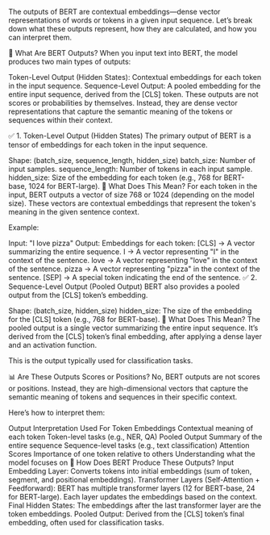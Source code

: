 The outputs of BERT are contextual embeddings—dense vector representations of words or tokens in a given input sequence. Let’s break down what these outputs represent, how they are calculated, and how you can interpret them.

🧩 What Are BERT Outputs?
When you input text into BERT, the model produces two main types of outputs:

Token-Level Output (Hidden States): Contextual embeddings for each token in the input sequence.
Sequence-Level Output: A pooled embedding for the entire input sequence, derived from the [CLS] token.
These outputs are not scores or probabilities by themselves. Instead, they are dense vector representations that capture the semantic meaning of the tokens or sequences within their context.

✅ 1. Token-Level Output (Hidden States)
The primary output of BERT is a tensor of embeddings for each token in the input sequence.

Shape: (batch_size, sequence_length, hidden_size)
batch_size: Number of input samples.
sequence_length: Number of tokens in each input sample.
hidden_size: Size of the embedding for each token (e.g., 768 for BERT-base, 1024 for BERT-large).
🔎 What Does This Mean?
For each token in the input, BERT outputs a vector of size 768 or 1024 (depending on the model size). These vectors are contextual embeddings that represent the token's meaning in the given sentence context.

Example:

Input: "I love pizza"
Output: Embeddings for each token:
[CLS] → A vector summarizing the entire sequence.
I → A vector representing "I" in the context of the sentence.
love → A vector representing "love" in the context of the sentence.
pizza → A vector representing "pizza" in the context of the sentence.
[SEP] → A special token indicating the end of the sentence.
✅ 2. Sequence-Level Output (Pooled Output)
BERT also provides a pooled output from the [CLS] token’s embedding.

Shape: (batch_size, hidden_size)
hidden_size: The size of the embedding for the [CLS] token (e.g., 768 for BERT-base).
🔎 What Does This Mean?
The pooled output is a single vector summarizing the entire input sequence. It’s derived from the [CLS] token’s final embedding, after applying a dense layer and an activation function.

This is the output typically used for classification tasks.

📊 Are These Outputs Scores or Positions?
No, BERT outputs are not scores or positions. Instead, they are high-dimensional vectors that capture the semantic meaning of tokens and sequences in their specific context.

Here’s how to interpret them:

Output	Interpretation	Used For
Token Embeddings	Contextual meaning of each token	Token-level tasks (e.g., NER, QA)
Pooled Output	Summary of the entire sequence	Sequence-level tasks (e.g., text classification)
Attention Scores	Importance of one token relative to others	Understanding what the model focuses on
🧠 How Does BERT Produce These Outputs?
Input Embedding Layer: Converts tokens into initial embeddings (sum of token, segment, and positional embeddings).
Transformer Layers (Self-Attention + Feedforward):
BERT has multiple transformer layers (12 for BERT-base, 24 for BERT-large).
Each layer updates the embeddings based on the context.
Final Hidden States: The embeddings after the last transformer layer are the token embeddings.
Pooled Output: Derived from the [CLS] token’s final embedding, often used for classification tasks.
